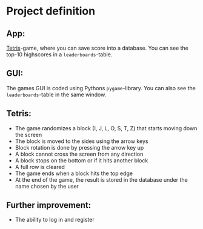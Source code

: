 # Project definition
## App:
[Tetris](https://en.wikipedia.org/wiki/Tetris)-game, where you can save score into a database. You can see the top-10 highscores in a ```leaderboards```-table.

## GUI:
The games GUI is coded using Pythons ```pygame```-library. You can also see the ```leaderboards```-table in the same window.

## Tetris:
* The game randomizes a block (I, J, L, O, S, T, Z) that starts moving down the screen
* The block is moved to the sides using the arrow keys
* Block rotation is done by pressing the arrow key up
* A block cannot cross the screen from any direction
* A block stops on the bottom or if it hits another block
* A full row is cleared
* The game ends when a block hits the top edge
* At the end of the game, the result is stored in the database under the name chosen by the user

## Further improvement:
* The ability to log in and register
